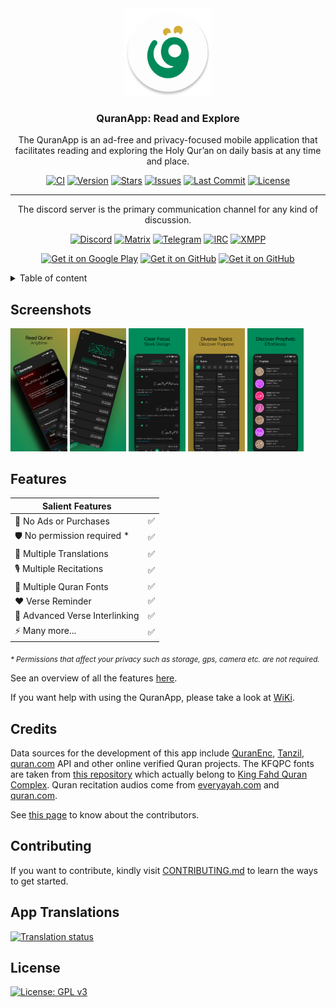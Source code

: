 <div align="center">

<img src="/app/src/main/res/mipmap-xxxhdpi/icon_launcher_round.png" alt='QuranApp logo' height="140"/>

### QuranApp: Read and Explore

The QuranApp is an ad-free and privacy-focused mobile application that facilitates reading and exploring the Holy Qur’an on daily basis at any time and place.

[![CI](https://github.com/AlfaazPlus/QuranApp/actions/workflows/ci.yml/badge.svg)](https://github.com/AlfaazPlus/QuranApp/actions/workflows/ci.yml)
[![Version](https://img.shields.io/github/v/release/AlfaazPlus/QuranApp?include_prereleases&sort=semver&color=025e3e&style=flat-square)](https://github.com/AlfaazPlus/QuranApp/releases/latest)
[![Stars](https://img.shields.io/github/stars/AlfaazPlus/QuranApp?color=025e3e&style=flat-square)](https://github.com/AlfaazPlus/QuranApp/stargazers)
[![Issues](https://img.shields.io/github/issues/AlfaazPlus/QuranApp?color=025e3e&style=flat-square)](https://github.com/AlfaazPlus/QuranApp/issues)
[![Last Commit](https://img.shields.io/github/last-commit/AlfaazPlus/QuranApp?color=025e3e&style=flat-square)](https://github.com/AlfaazPlus/QuranApp/commits/master)
[![License](https://img.shields.io/github/license/AlfaazPlus/QuranApp?color=025e3e&style=flat-square)](https://github.com/AlfaazPlus/QuranApp/blob/master/LICENSE)

<hr />

The discord server is the primary communication channel for any kind of discussion.

[![Discord](https://quran.alfaazplus.com/images/widgets/discord.svg)](https://discord.com/invite/vtutnwzxRb)
[![Matrix](https://quran.alfaazplus.com/images/widgets/matrix.svg)](https://matrix.to/#/#quranapp:matrix.org)
[![Telegram](https://quran.alfaazplus.com/images/widgets/telegram.svg)](https://t.me/thequranapp)
[![IRC](https://quran.alfaazplus.com/images/widgets/irc.svg)](https://web.libera.chat/#qaranapp)
[![XMPP](https://quran.alfaazplus.com/images/widgets/xmpp.svg)](xmpp:quranapp@conference.projectsegfau.lt)

[<img src="https://play.google.com/intl/en_us/badges/static/images/badges/en_badge_web_generic.png"
alt='Get it on Google Play'
height="80">](https://play.google.com/store/apps/details?id=com.quranapp.android)
[<img src="https://gitlab.com/IzzyOnDroid/repo/-/raw/master/assets/IzzyOnDroid.png"
      alt='Get it on GitHub'
      height="80">](https://apt.izzysoft.de/fdroid/index/apk/com.quranapp.android)
[<img src="https://user-images.githubusercontent.com/69304392/148696068-0cfea65d-b18f-4685-82b5-329a330b1c0d.png"
      alt='Get it on GitHub'
      height="80">](https://github.com/alfaazplus/quranapp/releases/latest)
</div>

<div align="left">

<details>
<summary>Table of content</summary>

- [Screenshots](#screenshots)
- Features
  - [Highlights](#features)
  - [All features](/FEATURES.md)
- [Credits](#credits)
- Contribute
  - [Contributing](#contributing)
  - [Contributors](/CONTRIBUTORS.md)
- [Wiki](https://github.com/AlfaazPlus/QuranApp/wiki)
- [Roadmap](https://github.com/AlfaazPlus/QuranApp/wiki/Roadmap)
- [License](/LICENSE)
</details>

## Screenshots

<div style="width:100%;">
      <img src="fastlane/metadata/android/en-US/images/phoneScreenshots/Screenshot_1.png" alt='Screenshot 1' width='18%' />
      <img src="fastlane/metadata/android/en-US/images/phoneScreenshots/Screenshot_2.png" alt='Screenshot 2' width='18%' />
      <img src="fastlane/metadata/android/en-US/images/phoneScreenshots/Screenshot_3.png" alt='Screenshot 3' width='18%' />
      <img src="fastlane/metadata/android/en-US/images/phoneScreenshots/Screenshot_4.png" alt='Screenshot 4' width='18%' />
      <img src="fastlane/metadata/android/en-US/images/phoneScreenshots/Screenshot_5.png" alt='Screenshot 5' width='18%' />
  </div>

## Features

| Salient Features               |     |
|--------------------------------|-----|
| 🚫 No Ads or Purchases         | ✅   |
| 🛡️ No permission required *     | ✅   |
| 📙 Multiple Translations       | ✅   |
| 🎙️ Multiple Recitations       | ✅   |
| 🎨 Multiple Quran Fonts        | ✅   |
| ❤️ Verse Reminder               | ✅   |
| 🔗 Advanced Verse Interlinking | ✅   |
| ⚡ Many more...                 | ✅   |
      
<sub>_* Permissions that affect your privacy such as storage, gps, camera etc. are not required._</sub>
      
See an overview of all the features [here](/FEATURES.md).

If you want help with using the QuranApp, please take a look at [WiKi](https://github.com/AlfaazPlus/QuranApp/wiki).

## Credits

Data sources for the development of this app include [QuranEnc](https://quranenc.com/en/home), [Tanzil](https://tanzil.net/), [quran.com](https://quran.com/) API and other online verified Quran projects. The KFQPC fonts are taken from [this repository](https://github.com/mustafa0x/qpc-fonts) which actually belong to [King Fahd Quran Complex](https://qurancomplex.gov.sa/). Quran recitation audios come from [everyayah.com](https://everyayah.com/) and [quran.com](https://quran.com/).

See [this page](/CONTRIBUTORS.md) to know about the contributors.

## Contributing

If you want to contribute, kindly visit [CONTRIBUTING.md](/CONTRIBUTING.md) to learn the ways to get started.

## App Translations
<a href="https://hosted.weblate.org/projects/QuranApp/#components">
<img src="https://hosted.weblate.org/widgets/QuranApp/-/QuranApp/horizontal-auto.svg" alt="Translation status" />
</a>

## License

[![License: GPL v3](https://img.shields.io/badge/License-GPLv3-blue.svg)](/LICENSE)

</div>

